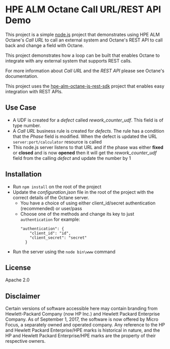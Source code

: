 # HPE ALM Octane Call URL/REST API Demo

This project is a simple [node.js](http://nodejs.org) project that demonstrates using HPE ALM Octane's *Call URL* to call
an external system and Octane's REST API to call back and change a field with Octane.

This project demonstrates how a loop can be built that enables Octane to integrate with any external system that supports
REST calls.

For more information about *Call URL* and the *REST API* please see Octane's documentation.

This project uses the [hpe-alm-octane-js-rest-sdk](https://github.com/HPSoftware/alm-octane-js-rest-sdk) project that enables
easy integration with REST APIs.

## Use Case
* A UDF is created for a *defect* called *rework_counter_udf*.  This field is of type number.
* A *Call URL* business rule is created for *defects*.  The rule has a condition that the *Phase* field is modified. 
 When the defect is updated the URL `server:port/calculator` resource is called
* This node.js server listens to that URL and if the phase was either **fixed** or **closed** and is now **opened** then 
it will get the *rework_counter_udf* field from the calling *defect* and update the number by 1

## Installation
* Run `npm install` on the root of the project
* Update the *configuration.json* file in the root of the project with the correct details of the Octane server.
  * You have a choice of using either client_id/secret authentication (recommended) or user/pass
  * Choose one of the methods and change its key to just `authentication` for example:
    ```
    "authentication": {
        "client_id": "id",
        "client_secret": "secret"
      }   
    ```
* Run the server using the `node bin\www` command

## License
Apache 2.0

## Disclaimer
Certain versions of software accessible here may contain branding from Hewlett-Packard Company (now HP Inc.) and Hewlett Packard Enterprise Company.  As of September 1, 2017, the software is now offered by Micro Focus, a separately owned and operated company.  Any reference to the HP and Hewlett Packard Enterprise/HPE marks is historical in nature, and the HP and Hewlett Packard Enterprise/HPE marks are the property of their respective owners.

